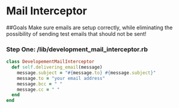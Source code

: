 # Mail Interceptor
##Goals
Make sure emails are setup correctly, while eliminating the possibility of
sending test emails that should not be sent!

### Step One: /lib/development_mail_interceptor.rb

```ruby
class DevelopementMailInterceptor
  def self.delivering_email(message)
    message.subject = "#{message.to} #{message.subject}"
    message.to = "your email address"
    message.bcc = " "
    message.cc = " "
  end
end
```
